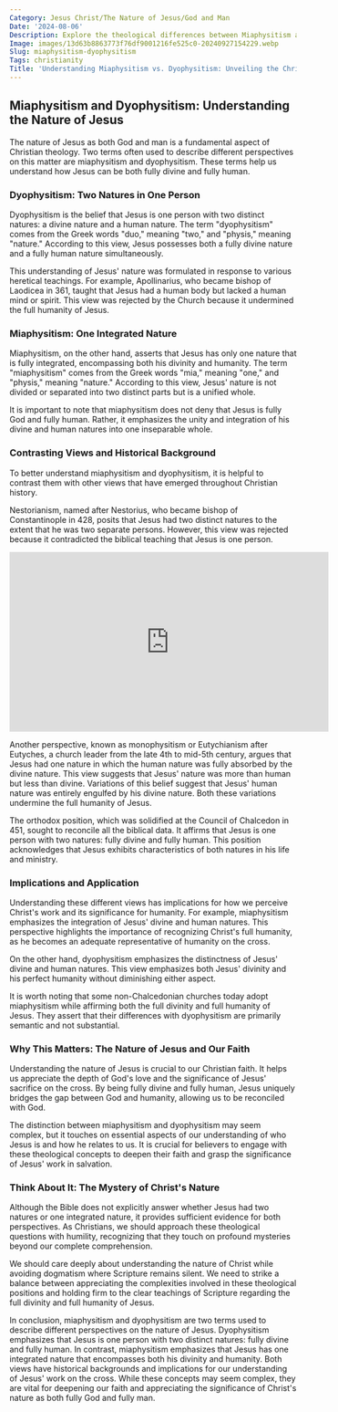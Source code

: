 ```yaml
---
Category: Jesus Christ/The Nature of Jesus/God and Man
Date: '2024-08-06'
Description: Explore the theological differences between Miaphysitism and Dyophysitism in Christian doctrine. Discover how these beliefs shape interpretations of Christ's nature.
Image: images/13d63b8863773f76df9001216fe525c0-20240927154229.webp
Slug: miaphysitism-dyophysitism
Tags: christianity
Title: 'Understanding Miaphysitism vs. Dyophysitism: Unveiling the Christian Doctrinal Debate'
---
```


## Miaphysitism and Dyophysitism: Understanding the Nature of Jesus

The nature of Jesus as both God and man is a fundamental aspect of Christian theology. Two terms often used to describe different perspectives on this matter are miaphysitism and dyophysitism. These terms help us understand how Jesus can be both fully divine and fully human.

### Dyophysitism: Two Natures in One Person

Dyophysitism is the belief that Jesus is one person with two distinct natures: a divine nature and a human nature. The term "dyophysitism" comes from the Greek words "duo," meaning "two," and "physis," meaning "nature." According to this view, Jesus possesses both a fully divine nature and a fully human nature simultaneously.

This understanding of Jesus' nature was formulated in response to various heretical teachings. For example, Apollinarius, who became bishop of Laodicea in 361, taught that Jesus had a human body but lacked a human mind or spirit. This view was rejected by the Church because it undermined the full humanity of Jesus.

### Miaphysitism: One Integrated Nature

Miaphysitism, on the other hand, asserts that Jesus has only one nature that is fully integrated, encompassing both his divinity and humanity. The term "miaphysitism" comes from the Greek words "mia," meaning "one," and "physis," meaning "nature." According to this view, Jesus' nature is not divided or separated into two distinct parts but is a unified whole.

It is important to note that miaphysitism does not deny that Jesus is fully God and fully human. Rather, it emphasizes the unity and integration of his divine and human natures into one inseparable whole.

### Contrasting Views and Historical Background

To better understand miaphysitism and dyophysitism, it is helpful to contrast them with other views that have emerged throughout Christian history.

Nestorianism, named after Nestorius, who became bishop of Constantinople in 428, posits that Jesus had two distinct natures to the extent that he was two separate persons. However, this view was rejected because it contradicted the biblical teaching that Jesus is one person.


<iframe width="560" height="315" src="https://www.youtube.com/embed/yufkTiXTb3o" frameborder="0" allow="autoplay; encrypted-media" allowfullscreen></iframe>


Another perspective, known as monophysitism or Eutychianism after Eutyches, a church leader from the late 4th to mid-5th century, argues that Jesus had one nature in which the human nature was fully absorbed by the divine nature. This view suggests that Jesus' nature was more than human but less than divine. Variations of this belief suggest that Jesus' human nature was entirely engulfed by his divine nature. Both these variations undermine the full humanity of Jesus.

The orthodox position, which was solidified at the Council of Chalcedon in 451, sought to reconcile all the biblical data. It affirms that Jesus is one person with two natures: fully divine and fully human. This position acknowledges that Jesus exhibits characteristics of both natures in his life and ministry.

### Implications and Application

Understanding these different views has implications for how we perceive Christ's work and its significance for humanity. For example, miaphysitism emphasizes the integration of Jesus' divine and human natures. This perspective highlights the importance of recognizing Christ's full humanity, as he becomes an adequate representative of humanity on the cross.

On the other hand, dyophysitism emphasizes the distinctness of Jesus' divine and human natures. This view emphasizes both Jesus' divinity and his perfect humanity without diminishing either aspect.

It is worth noting that some non-Chalcedonian churches today adopt miaphysitism while affirming both the full divinity and full humanity of Jesus. They assert that their differences with dyophysitism are primarily semantic and not substantial.

### Why This Matters: The Nature of Jesus and Our Faith

Understanding the nature of Jesus is crucial to our Christian faith. It helps us appreciate the depth of God's love and the significance of Jesus' sacrifice on the cross. By being fully divine and fully human, Jesus uniquely bridges the gap between God and humanity, allowing us to be reconciled with God.

The distinction between miaphysitism and dyophysitism may seem complex, but it touches on essential aspects of our understanding of who Jesus is and how he relates to us. It is crucial for believers to engage with these theological concepts to deepen their faith and grasp the significance of Jesus' work in salvation.

### Think About It: The Mystery of Christ's Nature

Although the Bible does not explicitly answer whether Jesus had two natures or one integrated nature, it provides sufficient evidence for both perspectives. As Christians, we should approach these theological questions with humility, recognizing that they touch on profound mysteries beyond our complete comprehension.

We should care deeply about understanding the nature of Christ while avoiding dogmatism where Scripture remains silent. We need to strike a balance between appreciating the complexities involved in these theological positions and holding firm to the clear teachings of Scripture regarding the full divinity and full humanity of Jesus.

In conclusion, miaphysitism and dyophysitism are two terms used to describe different perspectives on the nature of Jesus. Dyophysitism emphasizes that Jesus is one person with two distinct natures: fully divine and fully human. In contrast, miaphysitism emphasizes that Jesus has one integrated nature that encompasses both his divinity and humanity. Both views have historical backgrounds and implications for our understanding of Jesus' work on the cross. While these concepts may seem complex, they are vital for deepening our faith and appreciating the significance of Christ's nature as both fully God and fully man.